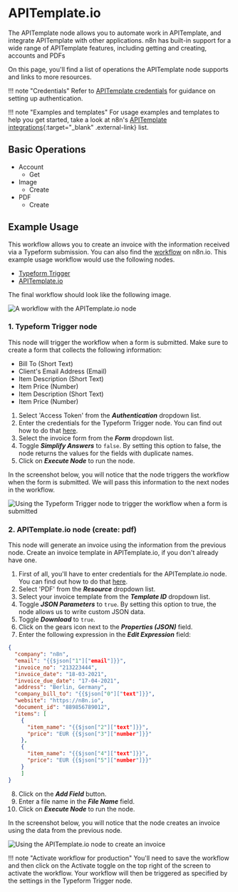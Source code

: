 # APITemplate.io

The APITemplate node allows you to automate work in APITemplate, and integrate APITemplate with other applications. n8n has built-in support for a wide range of APITemplate features, including getting and creating, accounts and PDFs

On this page, you'll find a list of operations the APITemplate node supports and links to more resources.

!!! note "Credentials"
	Refer to [APITemplate credentials](https://docs.n8n.io/integrations/builtin/credentials/amqp/) for guidance on setting up authentication. 

!!! note "Examples and templates"
	For usage examples and templates to help you get started, take a look at n8n's [APITemplate integrations](https://n8n.io/integrations/apitemplateio/){:target="_blank" .external-link} list.



## Basic Operations

* Account
  * Get
* Image
  * Create
* PDF
  * Create

## Example Usage

This workflow allows you to create an invoice with the information received via a Typeform submission. You can also find the [workflow](https://n8n.io/workflows/989) on n8n.io. This example usage workflow would use the following nodes.
- [Typeform Trigger](/integrations/builtin/trigger-nodes/n8n-nodes-base.typeformtrigger/)
- [APITemplate.io]()

The final workflow should look like the following image.

![A workflow with the APITemplate.io node](/_images/integrations/builtin/app-nodes/apitemplateio/workflow.png)

### 1. Typeform Trigger node

This node will trigger the workflow when a form is submitted. Make sure to create a form that collects the following information:

- Bill To (Short Text)
- Client's Email Address (Email)
- Item Description (Short Text)
- Item Price (Number)
- Item Description (Short Text)
- Item Price (Number)

1. Select 'Access Token' from the ***Authentication*** dropdown list.
2. Enter the credentials for the Typeform Trigger node. You can find out how to do that [here](/integrations/builtin/credentials/typeform/).
3. Select the invoice form from the ***Form*** dropdown list.
4. Toggle ***Simplify Answers*** to `false`. By setting this option to false, the node returns the values for the fields with duplicate names.
5. Click on ***Execute Node*** to run the node.

In the screenshot below, you will notice that the node triggers the workflow when the form is submitted. We will pass this information to the next nodes in the workflow.

![Using the Typeform Trigger node to trigger the workflow when a form is submitted](/_images/integrations/builtin/app-nodes/apitemplateio/typeformtrigger_node.png)

### 2. APITemplate.io node (create: pdf)

This node will generate an invoice using the information from the previous node. Create an invoice template in APITemplate.io, if you don't already have one.

1. First of all, you'll have to enter credentials for the APITemplate.io node. You can find out how to do that [here](/integrations/builtin/credentials/apitemplateio/).
2. Select 'PDF' from the ***Resource*** dropdown list.
3. Select your invoice template from the ***Template ID*** dropdown list.
4. Toggle ***JSON Parameters*** to `true`. By setting this option to true, the node allows us to write custom JSON data.
5. Toggle ***Download*** to `true`.
6. Click on the gears icon next to the ***Properties (JSON)*** field.
7. Enter the following expression in the ***Edit Expression*** field:
```json
{
  "company": "n8n",
  "email": "{{$json["1"]["email"]}}",
  "invoice_no": "213223444",
  "invoice_date": "18-03-2021",
  "invoice_due_date": "17-04-2021",
  "address": "Berlin, Germany",
  "company_bill_to": "{{$json["0"]["text"]}}",
  "website": "https://n8n.io",
  "document_id": "889856789012",
  "items": [
    {
      "item_name": "{{$json["2"]["text"]}}",
      "price": "EUR {{$json["3"]["number"]}}"
    },
    {
      "item_name": "{{$json["4"]["text"]}}",
      "price": "EUR {{$json["5"]["number"]}}"
    }
    ]
}
```
8. Click on the ***Add Field*** button.
9. Enter a file name in the ***File Name*** field.
10. Click on ***Execute Node*** to run the node.

In the screenshot below, you will notice that the node creates an invoice using the data from the previous node.

![Using the APITemplate.io node to create an invoice](/_images/integrations/builtin/app-nodes/apitemplateio/apitemplate.io_node.png)

!!! note "Activate workflow for production"
    You'll need to save the workflow and then click on the Activate toggle on the top right of the screen to activate the workflow. Your workflow will then be triggered as specified by the settings in the Typeform Trigger node.

